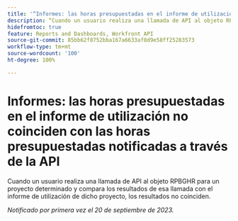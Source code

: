 ```yaml
---
title: '“Informes: las horas presupuestadas en el informe de utilización no coinciden con las horas presupuestadas notificadas a través de la API'
description: “Cuando un usuario realiza una llamada de API al objeto RPBGHR para un proyecto determinado y compara los resultados de esa llamada con el informe de utilización de dicho proyecto, los resultados no coinciden. ”
hidefromtoc: true
feature: Reports and Dashboards, Workfront API
source-git-commit: 85bb62f8752bba167a6633af8d9e58ff25283573
workflow-type: tm+mt
source-wordcount: '100'
ht-degree: 100%

---
```



# Informes: las horas presupuestadas en el informe de utilización no coinciden con las horas presupuestadas notificadas a través de la API

Cuando un usuario realiza una llamada de API al objeto RPBGHR para un proyecto determinado y compara los resultados de esa llamada con el informe de utilización de dicho proyecto, los resultados no coinciden.

_Notificado por primera vez el 20 de septiembre de 2023._

